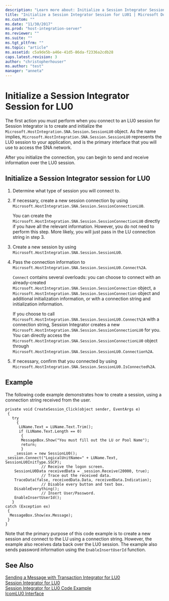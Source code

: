 ```yaml
---
description: "Learn more about: Initialize a Session Integrator Session for LU0"
title: "Initialize a Session Integrator Session for LU01 | Microsoft Docs"
ms.custom: ""
ms.date: "11/30/2017"
ms.prod: "host-integration-server"
ms.reviewer: ""
ms.suite: ""
ms.tgt_pltfrm: ""
ms.topic: "article"
ms.assetid: c5a9de5b-a46e-41d5-86da-f2336a2cdb28
caps.latest.revision: 3
author: "christopherhouser"
ms.author: "test"
manager: "anneta"
---
```

# Initialize a Session Integrator Session for LU0
The first action you must perform when you connect to an LU0 session for Session  Integrator is to create and initialize the `Microsoft.HostIntegration.SNA.Session.SessionLU0` object. As the name implies, `Microsoft.HostIntegration.SNA.Session.SessionLU0` represents the LU0 session to your application, and is the primary interface that you will use to access the SNA network.  
  
 After you initialize the connection, you can begin to send and receive information over the LU0 session.  
  
## Initialize a Session Integrator session for LU0  
  
1.  Determine what type of session you will connect to.  
  
2.  If necessary, create a new session connection by using `Microsoft.HostIntegration.SNA.Session.SessionConnectionLU0`.  
  
     You can create the `Microsoft.HostIntegration.SNA.Session.SessionConnectionLU0` directly if you have all the relevant information. However, you do not need to perform this step. More likely, you will just pass in the LU connection string in step 3.  
  
3.  Create a new session by using `Microsoft.HostIntegration.SNA.Session.SessionLU0`.  
  
4.  Pass the connection information to `Microsoft.HostIntegration.SNA.Session.SessionLU0.Connect%2A`.  
  
     `Connect` contains several overloads: you can choose to connect with an already-created `Microsoft.HostIntegration.SNA.Session.SessionConnection` object, a `Microsoft.HostIntegration.SNA.Session.SessionConnection` object and additional initialization information, or with a connection string and initialization information.  
  
     If you choose to call `Microsoft.HostIntegration.SNA.Session.SessionLU0.Connect%2A` with a connection string, Session Integrator creates a new `Microsoft.HostIntegration.SNA.Session.SessionConnectionLU0` for you. You can directly access the `Microsoft.HostIntegration.SNA.Session.SessionConnectionLU0` object through `Microsoft.HostIntegration.SNA.Session.SessionLU0.Connection%2A`.  
  
5.  If necessary, confirm that you connected by using `Microsoft.HostIntegration.SNA.Session.SessionLU0.IsConnected%2A`.  
  
## Example  
 The following code example demonstrates how to create a session, using a connection string received from the user.  
  
```  
private void CreateSession_Click(object sender, EventArgs e)  
 {  
   try  
     {  
      LUName.Text = LUName.Text.Trim();  
      if (LUName.Text.Length == 0)  
       {  
       MessageBox.Show("You must fill out the LU or Pool Name");  
       return;  
       }  
    _session = new SessionLU0();    _session.Connect("LogicalUnitName=" + LUName.Text, SessionLU0InitType.SSCP);  
                // Receive the logon screen.  
    SessionLU0Data receivedData = _session.Receive(20000, true);  
                // Trace out the received data.  
    TraceData(false, receivedData.Data, receivedData.Indication);  
                // Disable every button and text box.  
    DisableEverything();  
                // Insert User/Password.  
    EnableInsertUserId();  
   }  
catch (Exception ex)  
 {  
  MessageBox.Show(ex.Message);  
 }  
}  
```  
  
 Note that the primary purpose of this code example is to create a new session and connect to the LU using a connection string. However, the example also receives data back over the LU0 session. The example also sends password information using the `EnableInsertUserId` function.  
  
## See Also  
 [Sending a Message with Transaction Integrator for LU0](../core/sending-a-message-with-transaction-integrator-for-lu01.md)   
 [Session Integrator for LU0](../core/session-integrator-for-lu02.md)   
 [Session Integrator for LU0 Code Example](../core/session-integrator-for-lu0-code-example2.md)   
 [IcomLU0 Interface](./icomlu0-interface2.md)
